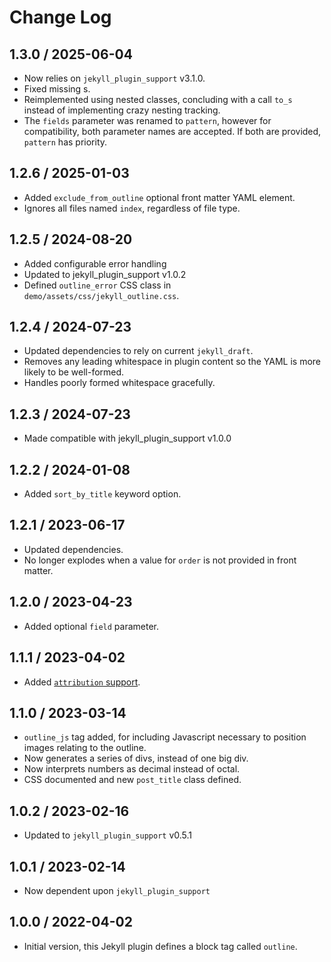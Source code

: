 # Change Log

## 1.3.0 / 2025-06-04

* Now relies on `jekyll_plugin_support` v3.1.0.
* Fixed missing </div>s.
* Reimplemented using nested classes, concluding with a call `to_s`
  instead of implementing crazy nesting tracking.
* The `fields` parameter was renamed to `pattern`, however for compatibility, both parameter names are accepted.
  If both are provided, `pattern` has priority.


## 1.2.6 / 2025-01-03

* Added `exclude_from_outline` optional front matter YAML element.
* Ignores all files named `index`, regardless of file type.


## 1.2.5 / 2024-08-20

* Added configurable error handling
* Updated to jekyll_plugin_support v1.0.2
* Defined `outline_error` CSS class in `demo/assets/css/jekyll_outline.css`.


## 1.2.4 / 2024-07-23

* Updated dependencies to rely on current `jekyll_draft`.
* Removes any leading whitespace in plugin content so the YAML is more likely to be well-formed.
* Handles poorly formed whitespace gracefully.


## 1.2.3 / 2024-07-23

* Made compatible with jekyll_plugin_support v1.0.0


## 1.2.2 / 2024-01-08

* Added `sort_by_title` keyword option.


## 1.2.1 / 2023-06-17

* Updated dependencies.
* No longer explodes when a value for `order` is not provided in front matter.


## 1.2.0 / 2023-04-23

* Added optional `field` parameter.


## 1.1.1 / 2023-04-02

* Added [`attribution` support](https://github.com/mslinn/jekyll_plugin_support#subclass-attribution).


## 1.1.0 / 2023-03-14

* `outline_js` tag added, for including Javascript necessary to position images relating to the outline.
* Now generates a series of divs, instead of one big div.
* Now interprets numbers as decimal instead of octal.
* CSS documented and new `post_title` class defined.


## 1.0.2 / 2023-02-16

* Updated to `jekyll_plugin_support` v0.5.1


## 1.0.1 / 2023-02-14

* Now dependent upon `jekyll_plugin_support`


## 1.0.0 / 2022-04-02

* Initial version, this Jekyll plugin defines a block tag called `outline`.
